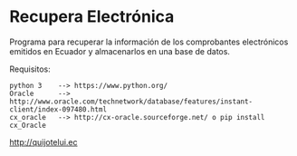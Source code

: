 # Recupera Electrónica
Programa para recuperar la información de los comprobantes electrónicos emitidos en Ecuador y almacenarlos en una base de datos.

Requisitos:

    python 3    --> https://www.python.org/
    Oracle      --> http://www.oracle.com/technetwork/database/features/instant-client/index-097480.html
    cx_oracle   --> http://cx-oracle.sourceforge.net/ o pip install cx_Oracle


http://quijotelui.ec
